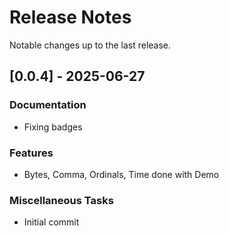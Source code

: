 # Release Notes

Notable changes up to the last release.

<!-- generated by git-cliff -->

## [0.0.4] - 2025-06-27

### Documentation

- Fixing badges

### Features

- Bytes, Comma, Ordinals, Time done with Demo

### Miscellaneous Tasks

- Initial commit

